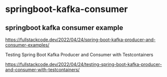 # springboot-kafka-consumer

## springboot kafka consumer example

https://fullstackcode.dev/2022/04/24/spring-boot-kafka-producer-and-consumer-examples/

Testing Spring Boot Kafka Producer and Consumer with Testcontainers

https://fullstackcode.dev/2022/04/24/testing-spring-boot-kafka-producer-and-consumer-with-testcontainers/
